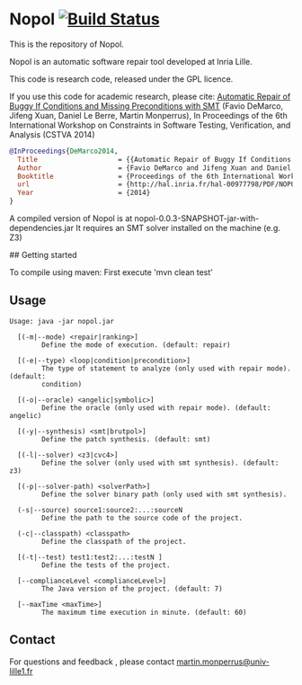 # Nopol [![Build Status](https://travis-ci.org/SpoonLabs/nopol.svg?branch=master)](https://travis-ci.org/SpoonLabs/nopol)

This is the repository of Nopol.

Nopol is an automatic software repair tool developed at Inria Lille.

This code is research code, released under the GPL licence.

If you use this code for academic research, please cite:
[Automatic Repair of Buggy If Conditions and Missing Preconditions with SMT](http://hal.inria.fr/hal-00977798/PDF/NOPOL-Automatic-Repair-of-Buggy-If-Conditions-and-Missing-Preconditions-with-SMT.pdf) (Favio DeMarco, Jifeng Xuan, Daniel Le Berre, Martin Monperrus), In Proceedings of the 6th International Workshop on Constraints in Software Testing, Verification, and Analysis (CSTVA 2014)
```Bibtex
@InProceedings{DeMarco2014,
  Title                    = {{Automatic Repair of Buggy If Conditions and Missing Preconditions with {SMT}}},
  Author                   = {Favio DeMarco and Jifeng Xuan and Daniel Le Berre and Martin Monperrus},
  Booktitle                = {Proceedings of the 6th International Workshop on Constraints in Software Testing, Verification, and Analysis (CSTVA 2014)},
  url                      = {http://hal.inria.fr/hal-00977798/PDF/NOPOL-Automatic-Repair-of-Buggy-If-Conditions-and-Missing-Preconditions-with-SMT.pdf},
  Year                     = {2014}
}
```
A compiled version of Nopol is at nopol-0.0.3-SNAPSHOT-jar-with-dependencies.jar
It requires an SMT solver installed on the machine (e.g. Z3)

## Getting started

To compile using maven: First execute 'mvn clean test'

## Usage

```
Usage: java -jar nopol.jar

  [(-m|--mode) <repair|ranking>]
        Define the mode of execution. (default: repair)

  [(-e|--type) <loop|condition|precondition>]
        The type of statement to analyze (only used with repair mode). (default:
        condition)

  [(-o|--oracle) <angelic|symbolic>]
        Define the oracle (only used with repair mode). (default: angelic)

  [(-y|--synthesis) <smt|brutpol>]
        Define the patch synthesis. (default: smt)

  [(-l|--solver) <z3|cvc4>]
        Define the solver (only used with smt synthesis). (default: z3)

  [(-p|--solver-path) <solverPath>]
        Define the solver binary path (only used with smt synthesis).

  (-s|--source) source1:source2:...:sourceN 
        Define the path to the source code of the project.

  (-c|--classpath) <classpath>
        Define the classpath of the project.

  [(-t|--test) test1:test2:...:testN ]
        Define the tests of the project.

  [--complianceLevel <complianceLevel>]
        The Java version of the project. (default: 7)

  [--maxTime <maxTime>]
        The maximum time execution in minute. (default: 60)
```

## Contact

For questions and feedback , please contact martin.monperrus@univ-lille1.fr

